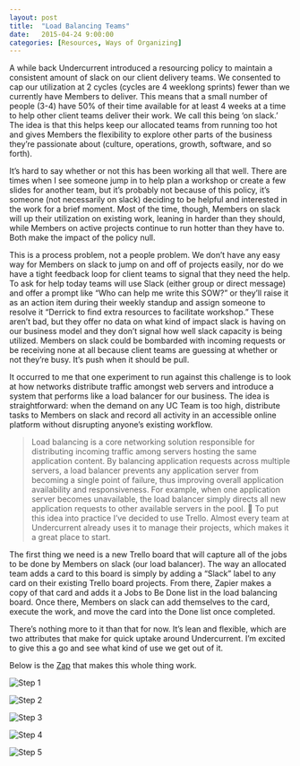 ```yaml
---
layout: post
title:  "Load Balancing Teams"
date:   2015-04-24 9:00:00
categories: [Resources, Ways of Organizing]
---
```


A while back Undercurrent introduced a resourcing policy to maintain a consistent amount of slack on our client delivery teams. We consented to cap our utilization at 2 cycles (cycles are 4 weeklong sprints) fewer than we currently have Members to deliver. This means that a small number of people (3-4) have 50% of their time available for at least 4 weeks at a time to help other client teams deliver their work. We call this being ‘on slack.’ The idea is that this helps keep our allocated teams from running too hot and gives Members the flexibility to explore other parts of the business they’re passionate about (culture, operations, growth, software, and so forth).

It’s hard to say whether or not this has been working all that well. There are times when I see someone jump in to help plan a workshop or create a few slides for another team, but it’s probably not because of this policy, it’s someone (not necessarily on slack) deciding to be helpful and interested in the work for a brief moment. Most of the time, though, Members on slack will up their utilization on existing work, leaning in harder than they should, while Members on active projects continue to run hotter than they have to. Both make the impact of the policy null.

This is a process problem, not a people problem. We don’t have any easy way for Members on slack to jump on and off of projects easily, nor do we have a tight feedback loop for client teams to signal that they need the help. To ask for help today teams will use Slack (either group or direct message) and offer a prompt like “Who can help me write this SOW?” or they’ll raise it as an action item during their weekly standup and assign someone to resolve it “Derrick to find extra resources to facilitate workshop.” These aren’t bad, but they offer no data on what kind of impact slack is having on our business model and they don’t signal how well slack capacity is being utilized. Members on slack could be bombarded with incoming requests or be receiving none at all because client teams are guessing at whether or not they’re busy. It’s push when it should be pull. 

It occurred to me that one experiment to run against this challenge is to look at how networks distribute traffic amongst web servers and introduce a system that performs like a load balancer for our business. The idea is straightforward: when the demand on any UC Team is too high, distribute tasks to Members on slack and record all activity in an accessible online platform without disrupting anyone’s existing workflow.

> Load balancing is a core networking solution responsible for distributing incoming traffic among servers hosting the same application content. By balancing application requests across multiple servers, a load balancer prevents any application server from becoming a single point of failure, thus improving overall application availability and responsiveness. For example, when one application server becomes unavailable, the load balancer simply directs all new application requests to other available servers in the pool.

To put this idea into practice I’ve decided to use Trello. Almost every team at Undercurrent already uses it to manage their projects, which makes it a great place to start. 

The first thing we need is a new Trello board that will capture all of the jobs to be done by Members on slack (our load balancer). The way an allocated team adds a card to this board is simply by adding a “Slack” label to any card on their existing Trello board projects. From there, Zapier makes a copy of that card and adds it a Jobs to Be Done list in the load balancing board. Once there, Members on slack can add themselves to the card, execute the work, and move the card into the Done list once completed.

There’s nothing more to it than that for now. It’s lean and flexible, which are two attributes that make for quick uptake around Undercurrent. I’m excited to give this a go and see what kind of use we get out of it. 

Below is the [Zap](https://zapier.com) that makes this whole thing work.

![Step 1](http://i.imgur.com/q5NDy8hl.png)

![Step 2](http://i.imgur.com/OIPEeBYl.png)

![Step 3](http://i.imgur.com/qJzNpMKl.png)

![Step 4](http://i.imgur.com/i6kvCxhl.png)

![Step 5](http://i.imgur.com/KdH8uUKl.png)


[jekyll-gh]: https://github.com/mojombo/jekyll
[jekyll]:    http://jekyllrb.com
